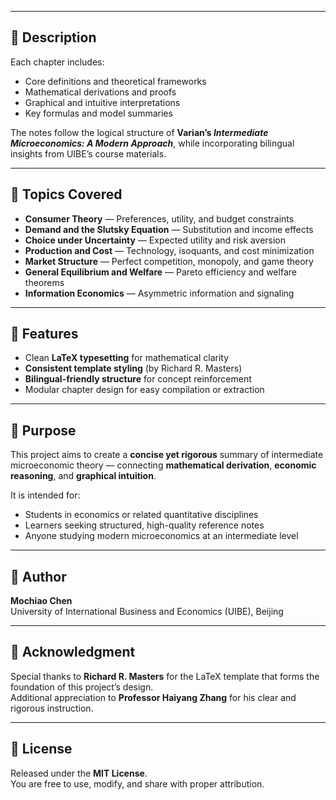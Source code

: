 
---

## 🧠 Description

Each chapter includes:
- Core definitions and theoretical frameworks  
- Mathematical derivations and proofs  
- Graphical and intuitive interpretations  
- Key formulas and model summaries  

The notes follow the logical structure of **Varian’s _Intermediate Microeconomics: A Modern Approach_**, while incorporating bilingual insights from UIBE’s course materials.

---

## 📖 Topics Covered

- **Consumer Theory** — Preferences, utility, and budget constraints  
- **Demand and the Slutsky Equation** — Substitution and income effects  
- **Choice under Uncertainty** — Expected utility and risk aversion  
- **Production and Cost** — Technology, isoquants, and cost minimization  
- **Market Structure** — Perfect competition, monopoly, and game theory  
- **General Equilibrium and Welfare** — Pareto efficiency and welfare theorems  
- **Information Economics** — Asymmetric information and signaling  

---

## 🧩 Features

- Clean **LaTeX typesetting** for mathematical clarity  
- **Consistent template styling** (by Richard R. Masters)  
- **Bilingual-friendly structure** for concept reinforcement  
- Modular chapter design for easy compilation or extraction  

---

## 🎯 Purpose

This project aims to create a **concise yet rigorous** summary of intermediate microeconomic theory — connecting **mathematical derivation**, **economic reasoning**, and **graphical intuition**.

It is intended for:
- Students in economics or related quantitative disciplines  
- Learners seeking structured, high-quality reference notes  
- Anyone studying modern microeconomics at an intermediate level  

---

## 👤 Author

**Mochiao Chen**  
University of International Business and Economics (UIBE), Beijing  

---

## 🙏 Acknowledgment

Special thanks to **Richard R. Masters** for the LaTeX template that forms the foundation of this project’s design.  
Additional appreciation to **Professor Haiyang Zhang** for his clear and rigorous instruction.

---

## 📜 License

Released under the **MIT License**.  
You are free to use, modify, and share with proper attribution.

